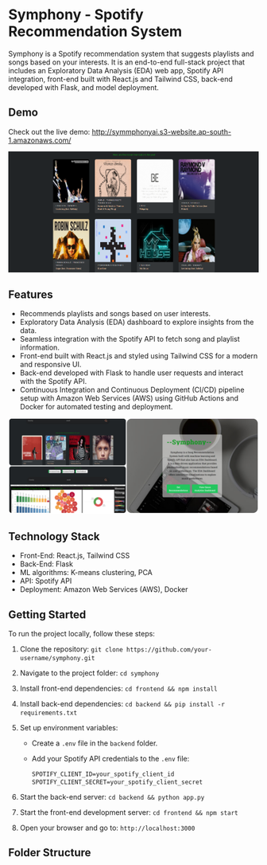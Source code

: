 # Symphony - Spotify Recommendation System

Symphony is a Spotify recommendation system that suggests playlists and songs based on your interests. It is an end-to-end full-stack project that includes an Exploratory Data Analysis (EDA) web app, Spotify API integration, front-end built with React.js and Tailwind CSS, back-end developed with Flask, and model deployment.

## Demo

Check out the live demo: http://symmphonyai.s3-website.ap-south-1.amazonaws.com/

![Symphony Preview](SYMPHONY.png)


## Features

- Recommends playlists and songs based on user interests.
- Exploratory Data Analysis (EDA) dashboard to explore insights from the data.
- Seamless integration with the Spotify API to fetch song and playlist information.
- Front-end built with React.js and styled using Tailwind CSS for a modern and responsive UI.
- Back-end developed with Flask to handle user requests and interact with the Spotify API.
- Continuous Integration and Continuous Deployment (CI/CD) pipeline setup with Amazon Web Services (AWS) using GitHub Actions and Docker for automated testing and deployment.



![Symphony Preview](pic.jpg)


## Technology Stack

- Front-End: React.js, Tailwind CSS
- Back-End: Flask
- ML algorithms: K-means clustering, PCA
- API: Spotify API
- Deployment: Amazon Web Services (AWS), Docker

## Getting Started

To run the project locally, follow these steps:

1. Clone the repository: `git clone https://github.com/your-username/symphony.git`
2. Navigate to the project folder: `cd symphony`
3. Install front-end dependencies: `cd frontend && npm install`
4. Install back-end dependencies: `cd backend && pip install -r requirements.txt`
5. Set up environment variables:
   - Create a `.env` file in the `backend` folder.
   - Add your Spotify API credentials to the `.env` file:

     ```
     SPOTIFY_CLIENT_ID=your_spotify_client_id
     SPOTIFY_CLIENT_SECRET=your_spotify_client_secret
     ```

6. Start the back-end server: `cd backend && python app.py`
7. Start the front-end development server: `cd frontend && npm start`
8. Open your browser and go to: `http://localhost:3000`

## Folder Structure

